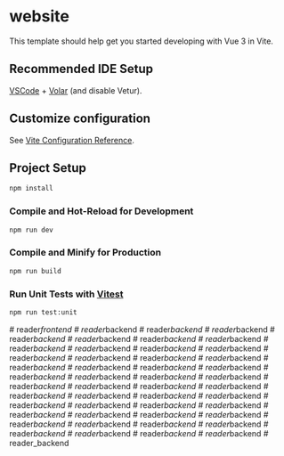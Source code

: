# website

This template should help get you started developing with Vue 3 in Vite.

## Recommended IDE Setup

[VSCode](https://code.visualstudio.com/) + [Volar](https://marketplace.visualstudio.com/items?itemName=Vue.volar) (and disable Vetur).

## Customize configuration

See [Vite Configuration Reference](https://vite.dev/config/).

## Project Setup

```sh
npm install
```

### Compile and Hot-Reload for Development

```sh
npm run dev
```

### Compile and Minify for Production

```sh
npm run build
```

### Run Unit Tests with [Vitest](https://vitest.dev/)

```sh
npm run test:unit
```
#   r e a d e r _ f r o n t e n d  
 #   r e a d e r _ b a c k e n d  
 #   r e a d e r _ b a c k e n d  
 #   r e a d e r _ b a c k e n d  
 #   r e a d e r _ b a c k e n d  
 #   r e a d e r _ b a c k e n d  
 #   r e a d e r _ b a c k e n d  
 #   r e a d e r _ b a c k e n d  
 #   r e a d e r _ b a c k e n d  
 #   r e a d e r _ b a c k e n d  
 #   r e a d e r _ b a c k e n d  
 #   r e a d e r _ b a c k e n d  
 #   r e a d e r _ b a c k e n d  
 #   r e a d e r _ b a c k e n d  
 #   r e a d e r _ b a c k e n d  
 #   r e a d e r _ b a c k e n d  
 #   r e a d e r _ b a c k e n d  
 #   r e a d e r _ b a c k e n d  
 #   r e a d e r _ b a c k e n d  
 #   r e a d e r _ b a c k e n d  
 #   r e a d e r _ b a c k e n d  
 #   r e a d e r _ b a c k e n d  
 #   r e a d e r _ b a c k e n d  
 #   r e a d e r _ b a c k e n d  
 #   r e a d e r _ b a c k e n d  
 #   r e a d e r _ b a c k e n d  
 #   r e a d e r _ b a c k e n d  
 #   r e a d e r _ b a c k e n d  
 #   r e a d e r _ b a c k e n d  
 #   r e a d e r _ b a c k e n d  
 #   r e a d e r _ b a c k e n d  
 #   r e a d e r _ b a c k e n d  
 #   r e a d e r _ b a c k e n d  
 #   r e a d e r _ b a c k e n d  
 #   r e a d e r _ b a c k e n d  
 #   r e a d e r _ b a c k e n d  
 #   r e a d e r _ b a c k e n d  
 #   r e a d e r _ b a c k e n d  
 #   r e a d e r _ b a c k e n d  
 #   r e a d e r _ b a c k e n d  
 #   r e a d e r _ b a c k e n d  
 #   r e a d e r _ b a c k e n d  
 #   r e a d e r _ b a c k e n d  
 #   r e a d e r _ b a c k e n d  
 #   r e a d e r _ b a c k e n d  
 #   r e a d e r _ b a c k e n d  
 #   r e a d e r _ b a c k e n d  
 #   r e a d e r _ b a c k e n d  
 #   r e a d e r _ b a c k e n d  
 